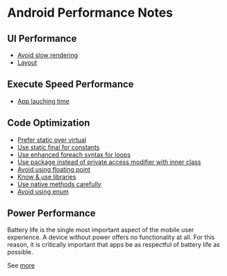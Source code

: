 # Android Performance Notes

## UI Performance

* [Avoid slow rendering](ui_performance.md#avoid-slow-rendering)
* [Layout](ui_performance.md#layout)


## Execute Speed Performance

* [App lauching time](exec_speed_performance.md#app-launching-time)


## Code Optimization

* [Prefer static over virtual](code_optimization.md#prefer-static-over-virtual)
* [Use static final for constants](code_optimization.md#use-static-final-for-constants)
* [Use enhanced foreach syntax for loops](code_optimization.md#use-enhanced-foreach-syntax-for-loops)
* [Use package instead of private access modifier with inner class](code_optimization.md#use-package-instead-of-private-access-modifier-with-inner-class)
* [Avoid using floating point](code_optimization.md#avoid-using-floating-point)
* [Know & use libraries](code_optimization.md#know-&-use-libraries)
* [Use native methods carefully](code_optimization.md#use-native-methods-carefully)
* [Avoid using enum](code_optimization.md#avoid-using-enum)


## Power Performance

Battery life is the single most important aspect of the mobile user experience. A device without power offers no functionality at all. For this reason, it is critically important that apps be as respectful of battery life as possible.

See [more](power_performance.md)
